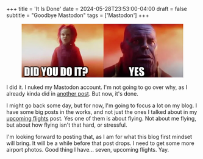 +++
title = 'It Is Done'
date = 2024-05-28T23:53:00-04:00
draft = false
subtitle = "Goodbye Mastodon"
tags = ['Mastodon']
+++

<figure>
	<img src="fig1.webp"/>
</figure>

I did it. I nuked my Mastodon account. I'm not going to go over why, as I already kinda did in [another post](/posts/2024/the-network-that-isnt/). But now, it's done.

I might go back some day, but for now, I'm going to focus a lot on my blog. I have some big posts in the works, and not just the ones I talked about in my [upcoming flights](/posts/2024/upcoming-flights/) post. Yes one of them is about flying. Not about me flying, but about how flying isn't that hard, or stressful.

I'm looking forward to posting that, as I am for what this blog first mindset will bring. It will be a while before that post drops. I need to get some more airport photos. Good thing I have... seven, upcoming flights. Yay.